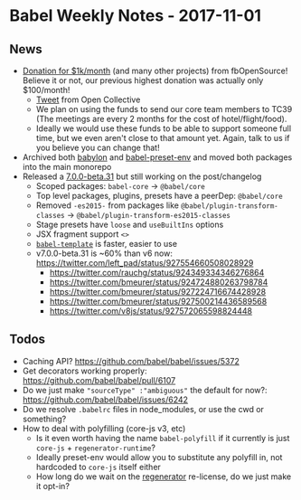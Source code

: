 # Babel Weekly Notes - 2017-11-01

## News

- [Donation for $1k/month](https://twitter.com/left_pad/status/923696620935421953) (and many other projects) from fbOpenSource! Believe it or not, our previous highest donation was actually only $100/month!
  - [Tweet](https://twitter.com/opencollect/status/923707285674721280) from Open Collective
  - We plan on using the funds to send our core team members to TC39 (The meetings are every 2 months for the cost of hotel/flight/food).
  - Ideally we would use these funds to be able to support someone full time, but we even aren't close to that amount yet. Again, talk to us if you believe you can change that!
- Archived both [babylon](https://github.com/babel/babylon) and [babel-preset-env](https://github.com/babel/babel-preset-env) and moved both packages into the main monorepo
- Released a [7.0.0-beta.31](https://github.com/babel/babel/releases/tag/v7.0.0-beta.31) but still working on the post/changelog
  - Scoped packages: `babel-core` -> `@babel/core`
  - Top level packages, plugins, presets have a peerDep: `@babel/core`
  - Removed `-es2015-` from packages like `@babel/plugin-transform-classes` -> `@babel/plugin-transform-es2015-classes`
  - Stage presets have `loose` and `useBuiltIns` options
  - JSX fragment support `<>`
  - [`babel-template`](https://github.com/babel/babel/blob/master/packages/babel-template) is faster, easier to use
  - v7.0.0-beta.31 is ~60% than v6 now: https://twitter.com/left_pad/status/927554660508028929
    - https://twitter.com/rauchg/status/924349334346276864
    - https://twitter.com/bmeurer/status/924724880263798784
    - https://twitter.com/bmeurer/status/927224716674428928
    - https://twitter.com/bmeurer/status/927500214436589568
    - https://twitter.com/v8js/status/927572065598824448

## Todos
- Caching API? https://github.com/babel/babel/issues/5372
- Get decorators working properly: https://github.com/babel/babel/pull/6107
- Do we just make `"sourceType" :"ambiguous"` the default for now?: https://github.com/babel/babel/issues/6242
- Do we resolve `.babelrc` files in node_modules, or use the cwd or something?
- How to deal with polyfilling (core-js v3, etc)
  - Is it even worth having the name `babel-polyfill` if it currently is just `core-js` + `regenerator-runtime`?
  - Ideally preset-env would allow you to substitute any polyfill in, not hardcoded to `core-js` itself either
  - How long do we wait on the [regenerator](https://github.com/facebook/regenerator) re-license, do we just make it opt-in?
